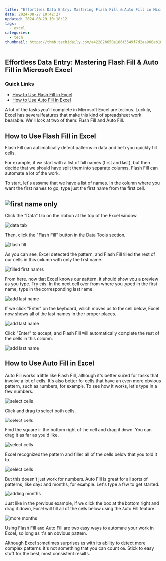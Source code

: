 ```yaml
---
title: "Effortless Data Entry: Mastering Flash Fill & Auto Fill in Microsoft Excel"
date: 2024-08-27 10:42:27
updated: 2024-08-29 10:18:12
tags:
  - excel
categories:
  - tech
thumbnail: https://thmb.techidaily.com/a42282b650e186f3549f7d2aa960eb18debb612fb2fb6b24d9d6255bb836b3c7.JPG
---
```


## Effortless Data Entry: Mastering Flash Fill & Auto Fill in Microsoft Excel

### Quick Links

* [How to Use Flash Fill in Excel](https://facebook-video-recording.techidaily.com/2024-approved-mastering-facebook-broadcasts-android-and-ios-tips/)
* [How to Use Auto Fill in Excel](https://extra-lessons.techidaily.com/battle-of-the-titans-gopro-hero4-black-versus-drift-ghost-s-for-2024/)

 A lot of the tasks you'll complete in Microsoft Excel are tedious. Luckily, Excel has several features that make this kind of spreadsheet work bearable. We'll look at two of them: Flash Fill and Auto Fill.

##  How to Use Flash Fill in Excel

 Flash Fill can automatically detect patterns in data and help you quickly fill cells.

 For example, if we start with a list of full names (first and last), but then decide that we should have split them into separate columns, Flash Fill can automate a lot of the work.

 To start, let's assume that we have a list of names. In the column where you want the first names to go, type just the first name from the first cell.

## ![first name only](https://static0.howtogeekimages.com/wordpress/wp-content/uploads/2021/02/firstname.png) 

 Click the "Data" tab on the ribbon at the top of the Excel window.

![data tab](https://static1.howtogeekimages.com/wordpress/wp-content/uploads/2021/02/data.png) 

 Then, click the "Flash Fill" button in the Data Tools section.

![flash fill](https://static1.howtogeekimages.com/wordpress/wp-content/uploads/2021/02/flashfill.png) 

 As you can see, Excel detected the pattern, and Flash Fill filled the rest of our cells in this column with only the first name.

![filled first names](https://static1.howtogeekimages.com/wordpress/wp-content/uploads/2021/02/filled.png) 

 From here, now that Excel knows our pattern, it should show you a preview as you type. Try this: In the next cell over from where you typed in the first name, type in the corresponding last name.

![add last name](https://static1.howtogeekimages.com/wordpress/wp-content/uploads/2021/02/lastname.png) 

 If we click "Enter" on the keyboard, which moves us to the cell below, Excel now shows all of the last names in their proper places.

![add last name](https://static1.howtogeekimages.com/wordpress/wp-content/uploads/2021/02/lastname.png) 

 Click "Enter" to accept, and Flash Fill will automatically complete the rest of the cells in this column.

![add last name](https://static1.howtogeekimages.com/wordpress/wp-content/uploads/2021/02/lastname.png) 

##  How to Use Auto Fill in Excel

 Auto Fill works a little like Flash Fill, although it's better suited for tasks that involve a lot of cells. It's also better for cells that have an even more obvious pattern, such as numbers, for example. To see how it works, let's type in a few numbers.

![select cells](https://static1.howtogeekimages.com/wordpress/wp-content/uploads/2021/02/autofill.png) 

 Click and drag to select both cells.

![select cells](https://static1.howtogeekimages.com/wordpress/wp-content/uploads/2021/02/autofill.png) 

 Find the square in the bottom right of the cell and drag it down. You can drag it as far as you'd like.

![select cells](https://static1.howtogeekimages.com/wordpress/wp-content/uploads/2021/02/autofill.png) 

 Excel recognized the pattern and filled all of the cells below that you told it to.

![select cells](https://static1.howtogeekimages.com/wordpress/wp-content/uploads/2021/02/autofill.png) 

 But this doesn't just work for numbers. Auto Fill is great for all sorts of patterns, like days and months, for example. Let's type a few to get started.

![adding months](https://static1.howtogeekimages.com/wordpress/wp-content/uploads/2021/02/month1.png) 

 Just like in the previous example, if we click the box at the bottom right and drag it down, Excel will fill all of the cells below using the Auto Fill feature.

![more months](https://static1.howtogeekimages.com/wordpress/wp-content/uploads/2021/02/month2.png) 

 Using Flash Fill and Auto Fill are two easy ways to automate your work in Excel, so long as it's an obvious pattern.

 Although Excel sometimes surprises us with its ability to detect more complex patterns, it's not something that you can count on. Stick to easy stuff for the best, most consistent results.

<ins class="adsbygoogle"
     style="display:block"
     data-ad-format="autorelaxed"
     data-ad-client="ca-pub-7571918770474297"
     data-ad-slot="1223367746"></ins>



<ins class="adsbygoogle"
     style="display:block"
     data-ad-client="ca-pub-7571918770474297"
     data-ad-slot="8358498916"
     data-ad-format="auto"
     data-full-width-responsive="true"></ins>
